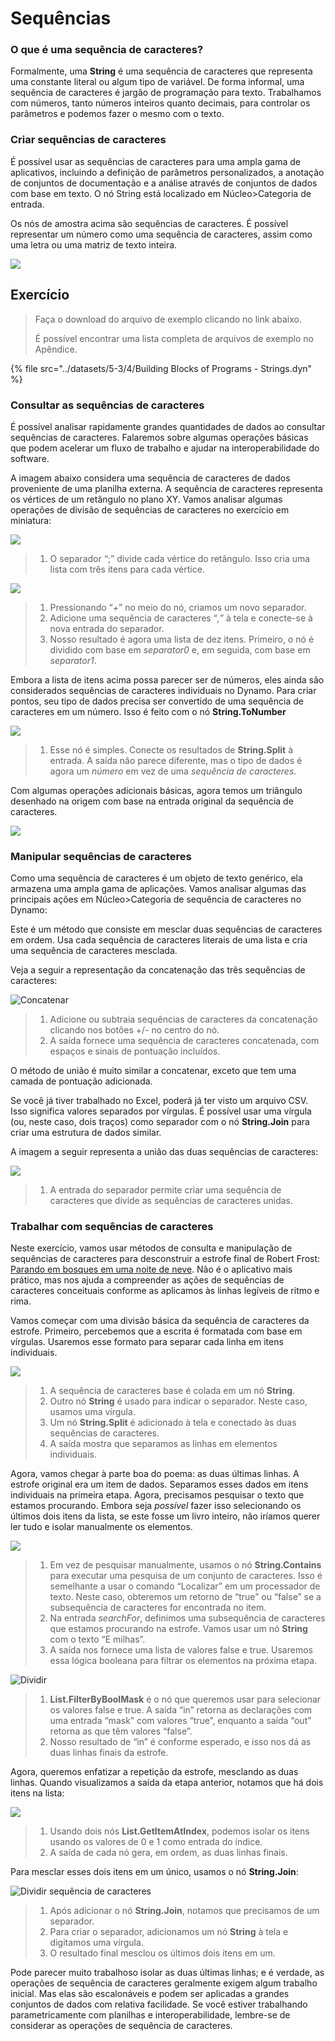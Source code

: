 # Sequências

### O que é uma sequência de caracteres?

Formalmente, uma **String** é uma sequência de caracteres que representa uma constante literal ou algum tipo de variável. De forma informal, uma sequência de caracteres é jargão de programação para texto. Trabalhamos com números, tanto números inteiros quanto decimais, para controlar os parâmetros e podemos fazer o mesmo com o texto.

### Criar sequências de caracteres

É possível usar as sequências de caracteres para uma ampla gama de aplicativos, incluindo a definição de parâmetros personalizados, a anotação de conjuntos de documentação e a análise através de conjuntos de dados com base em texto. O nó String está localizado em Núcleo>Categoria de entrada.

Os nós de amostra acima são sequências de caracteres. É possível representar um número como uma sequência de caracteres, assim como uma letra ou uma matriz de texto inteira.

![](../images/5-3/4/strings-creatingstrings.jpg)

## Exercício

> Faça o download do arquivo de exemplo clicando no link abaixo.
>
> É possível encontrar uma lista completa de arquivos de exemplo no Apêndice.

{% file src="../datasets/5-3/4/Building Blocks of Programs - Strings.dyn" %}

### Consultar as sequências de caracteres

É possível analisar rapidamente grandes quantidades de dados ao consultar sequências de caracteres. Falaremos sobre algumas operações básicas que podem acelerar um fluxo de trabalho e ajudar na interoperabilidade do software.

A imagem abaixo considera uma sequência de caracteres de dados proveniente de uma planilha externa. A sequência de caracteres representa os vértices de um retângulo no plano XY. Vamos analisar algumas operações de divisão de sequências de caracteres no exercício em miniatura:

![](../images/5-3/4/strings-queryingstrings01.jpg)

> 1. O separador “;” divide cada vértice do retângulo. Isso cria uma lista com três itens para cada vértice.

![](../images/5-3/4/strings-queryingstrings02.jpg)

> 1. Pressionando “_+_” no meio do nó, criamos um novo separador.
> 2. Adicione uma sequência de caracteres “_,_” à tela e conecte-se à nova entrada do separador.
> 3. Nosso resultado é agora uma lista de dez itens. Primeiro, o nó é dividido com base em _separator0_ e, em seguida, com base em _separator1_.

Embora a lista de itens acima possa parecer ser de números, eles ainda são considerados sequências de caracteres individuais no Dynamo. Para criar pontos, seu tipo de dados precisa ser convertido de uma sequência de caracteres em um número. Isso é feito com o nó **String.ToNumber**

![](../images/5-3/4/strings-queryingstrings03.jpg)

> 1. Esse nó é simples. Conecte os resultados de **String.Split** à entrada. A saída não parece diferente, mas o tipo de dados é agora um _número_ em vez de uma _sequência de caracteres_.

Com algumas operações adicionais básicas, agora temos um triângulo desenhado na origem com base na entrada original da sequência de caracteres.

![](../images/5-3/4/strings-queryingstrings04.jpg)

### Manipular sequências de caracteres

Como uma sequência de caracteres é um objeto de texto genérico, ela armazena uma ampla gama de aplicações. Vamos analisar algumas das principais ações em Núcleo>Categoria de sequência de caracteres no Dynamo:

Este é um método que consiste em mesclar duas sequências de caracteres em ordem. Usa cada sequência de caracteres literais de uma lista e cria uma sequência de caracteres mesclada.

Veja a seguir a representação da concatenação das três sequências de caracteres:

![Concatenar](../images/5-3/4/strings-manipulatingstrings01.jpg)

> 1. Adicione ou subtraia sequências de caracteres da concatenação clicando nos botões +/- no centro do nó.
> 2. A saída fornece uma sequência de caracteres concatenada, com espaços e sinais de pontuação incluídos.

O método de união é muito similar a concatenar, exceto que tem uma camada de pontuação adicionada.

Se você já tiver trabalhado no Excel, poderá já ter visto um arquivo CSV. Isso significa valores separados por vírgulas. É possível usar uma vírgula (ou, neste caso, dois traços) como separador com o nó **String.Join** para criar uma estrutura de dados similar.

A imagem a seguir representa a união das duas sequências de caracteres:

![](../images/5-3/4/strings-manipulatingstrings02.jpg)

> 1. A entrada do separador permite criar uma sequência de caracteres que divide as sequências de caracteres unidas.

### Trabalhar com sequências de caracteres

Neste exercício, vamos usar métodos de consulta e manipulação de sequências de caracteres para desconstruir a estrofe final de Robert Frost: [Parando em bosques em uma noite de neve](http://www.poetryfoundation.org/poem/171621). Não é o aplicativo mais prático, mas nos ajuda a compreender as ações de sequências de caracteres conceituais conforme as aplicamos às linhas legíveis de ritmo e rima.

Vamos começar com uma divisão básica da sequência de caracteres da estrofe. Primeiro, percebemos que a escrita é formatada com base em vírgulas. Usaremos esse formato para separar cada linha em itens individuais.

![](../images/5-3/4/strings-workingwithstrings01.jpg)

> 1. A sequência de caracteres base é colada em um nó **String**.
> 2. Outro nó **String** é usado para indicar o separador. Neste caso, usamos uma vírgula.
> 3. Um nó **String.Split** é adicionado à tela e conectado às duas sequências de caracteres.
> 4. A saída mostra que separamos as linhas em elementos individuais.

Agora, vamos chegar à parte boa do poema: as duas últimas linhas. A estrofe original era um item de dados. Separamos esses dados em itens individuais na primeira etapa. Agora, precisamos pesquisar o texto que estamos procurando. Embora seja _possível_ fazer isso selecionando os últimos dois itens da lista, se este fosse um livro inteiro, não iríamos querer ler tudo e isolar manualmente os elementos.

![](../images/5-3/4/strings-workingwithstrings02.jpg)

> 1. Em vez de pesquisar manualmente, usamos o nó **String.Contains** para executar uma pesquisa de um conjunto de caracteres. Isso é semelhante a usar o comando “Localizar” em um processador de texto. Neste caso, obteremos um retorno de “true” ou “false” se a subsequência de caracteres for encontrada no item.
> 2. Na entrada _searchFor_, definimos uma subsequência de caracteres que estamos procurando na estrofe. Vamos usar um nó **String** com o texto “E milhas”.
> 3. A saída nos fornece uma lista de valores false e true. Usaremos essa lógica booleana para filtrar os elementos na próxima etapa.

![Dividir](../images/5-3/4/strings-workingwithstrings03.jpg)

> 1. **List.FilterByBoolMask** é o nó que queremos usar para selecionar os valores false e true. A saída “in” retorna as declarações com uma entrada “mask” com valores “true”, enquanto a saída “out” retorna as que têm valores “false”.
> 2. Nosso resultado de “in” é conforme esperado, e isso nos dá as duas linhas finais da estrofe.

Agora, queremos enfatizar a repetição da estrofe, mesclando as duas linhas. Quando visualizamos a saída da etapa anterior, notamos que há dois itens na lista:

![](../images/5-3/4/strings-workingwithstrings04.jpg)

> 1. Usando dois nós **List.GetItemAtIndex**, podemos isolar os itens usando os valores de 0 e 1 como entrada do índice.
> 2. A saída de cada nó gera, em ordem, as duas linhas finais.

Para mesclar esses dois itens em um único, usamos o nó **String.Join**:

![Dividir sequência de caracteres](../images/5-3/4/strings-workingwithstrings05.jpg)

> 1. Após adicionar o nó **String.Join**, notamos que precisamos de um separador.
> 2. Para criar o separador, adicionamos um nó **String** à tela e digitamos uma vírgula.
> 3. O resultado final mesclou os últimos dois itens em um.

Pode parecer muito trabalhoso isolar as duas últimas linhas; e é verdade, as operações de sequência de caracteres geralmente exigem algum trabalho inicial. Mas elas são escalonáveis e podem ser aplicadas a grandes conjuntos de dados com relativa facilidade. Se você estiver trabalhando parametricamente com planilhas e interoperabilidade, lembre-se de considerar as operações de sequência de caracteres.
